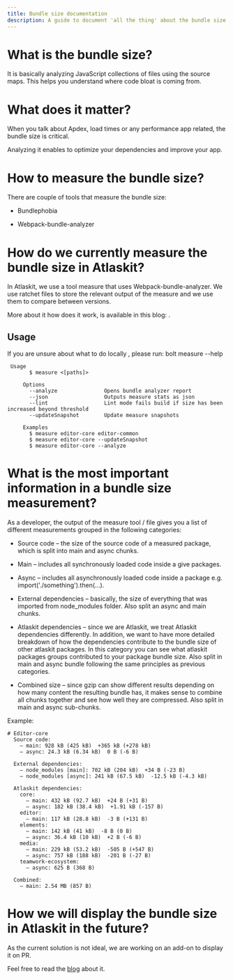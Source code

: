 ```yaml
---
title: Bundle size documentation
description: A guide to document 'all the thing' about the bundle size in Atlaskit.
---
```


# What is the bundle size?

It is basically analyzing JavaScript collections of files using the source maps. This helps you understand where code bloat is coming from.

# What does it matter?

When you talk about Apdex, load times or any performance app related, the bundle size is critical.

Analyzing it enables to optimize your dependencies and improve your app.

# How to measure the bundle size?

There are couple of tools that measure the bundle size:

* Bundlephobia

* Webpack-bundle-analyzer

# How do we currently measure the bundle size in Atlaskit?

In Atlaskit, we use a tool measure that uses Webpack-bundle-analyzer. We use ratchet files to store the relevant output of the measure and we use them to compare between versions.

More about it how does it work, is available in this blog:  .

## Usage

If you are unsure about what to do locally , please run: bolt measure --help
 ```
  Usage
        $ measure <[paths]>

      Options
        --analyze               Opens bundle analyzer report
        --json                  Outputs measure stats as json
        --lint                  Lint mode fails build if size has been increased beyond threshold
        --updateSnapshot        Update measure snapshots

      Examples
        $ measure editor-core editor-common
        $ measure editor-core --updateSnapshot
        $ measure editor-core --analyze
```

# What is the most important information in a bundle size measurement?

As a developer, the output of the measure tool / file gives you a list of different measurements grouped in the following categories:

* Source code – the size of the source code of a measured package, which is split into main and async chunks. 

* Main – includes all synchronously loaded code inside a give packages.

* Async – includes all asynchronously loaded code inside a package e.g. import('./something').then(...).

* External dependencies –  basically, the size of everything that was imported from node_modules folder. Also split an async and main chunks.

* Atlaskit dependencies – since we are Atlaskit, we treat Atlaskit dependencies differently. In addition, we want to have more detailed breakdown of how the dependencies contribute to the bundle size of other atlaskit packages. In this category you can see what atlaskit packages groups contributed to your package bundle size. Also split in main and async bundle following the same principles as previous categories.

* Combined size – since gzip can show different results depending on how many content the resulting bundle has, it makes sense to combine all chunks together and see how well they are compressed. Also split in main and async sub-chunks.

Example:
```
# Editor-core
  Source code:
    – main: 928 kB (425 kB)  +365 kB (+278 kB)
    – async: 24.3 kB (6.34 kB)  0 B (-6 B)

  External dependencies:
    – node_modules [main]: 702 kB (204 kB)  +34 B (-23 B)
    – node_modules [async]: 241 kB (67.5 kB)  -12.5 kB (-4.3 kB)

  Atlaskit dependencies:
    core:
      – main: 432 kB (92.7 kB)  +24 B (+31 B)
      – async: 182 kB (38.4 kB)  +1.91 kB (-157 B)
    editor:
      – main: 117 kB (28.8 kB)  -3 B (+131 B)
    elements:
      – main: 142 kB (41 kB)  -8 B (0 B)
      – async: 36.4 kB (10 kB)  +2 B (-6 B)
    media:
      – main: 229 kB (53.2 kB)  -505 B (+547 B)
      – async: 757 kB (188 kB)  -201 B (-27 B)
    teamwork-ecosystem:
      – async: 625 B (368 B)

  Combined:
    – main: 2.54 MB (857 B)
```

# How we will display the bundle size in Atlaskit in the future?

As the current solution is not ideal, we are working on an add-on to display it on PR.

Feel free to read the [blog](https://hello.atlassian.net/wiki/spaces/AtlasKit/blog/2019/01/11/378834980/Atlaskit+now+has+a+bundle+size+ratchet) about it.

